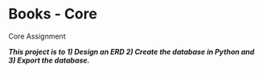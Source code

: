 # Books - Core
 Core Assignment

***This project is to 1) Design an ERD 2) Create the database in Python and 3) Export the database.***
